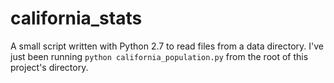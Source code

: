 # california_stats

A small script written with Python 2.7 to read files from a data directory. I've just been running `python california_population.py` from the root of this project's directory.
